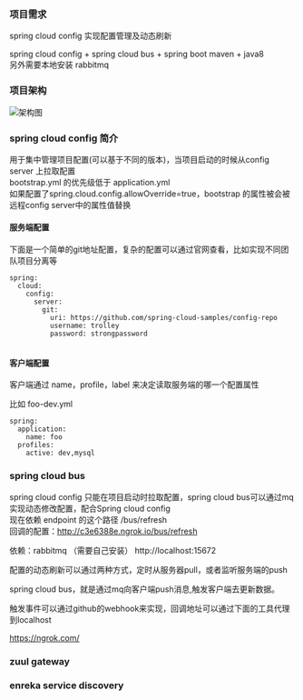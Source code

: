 ### 项目需求 
spring cloud config 实现配置管理及动态刷新

spring cloud config + spring cloud bus  + spring boot
maven + java8  
另外需要本地安装 rabbitmq

### 项目架构


![架构图](http://on-img.com/chart_image/5a2298a6e4b0f3a7986578a2.png "在这里输入图片标题")


### spring cloud config 简介

用于集中管理项目配置(可以基于不同的版本)，当项目启动的时候从config server 上拉取配置  
bootstrap.yml 的优先级低于 application.yml  
如果配置了spring.cloud.config.allowOverride=true，bootstrap 的属性被会被远程config server中的属性值替换  

#### 服务端配置

下面是一个简单的git地址配置，复杂的配置可以通过官网查看，比如实现不同团队项目分离等

```
spring:
  cloud:
    config:
      server:
        git:
          uri: https://github.com/spring-cloud-samples/config-repo
          username: trolley
          password: strongpassword


```

#### 客户端配置
客户端通过 name，profile，label 来决定读取服务端的哪一个配置属性

比如 foo-dev.yml

```
spring:
  application:
    name: foo
  profiles:
    active: dev,mysql

```

### spring cloud bus

spring cloud config 只能在项目启动时拉取配置，spring cloud bus可以通过mq实现动态修改配置，配合Spring cloud config  
现在依赖 endpoint 的这个路径 /bus/refresh  
回调的配置：http://c3e6388e.ngrok.io/bus/refresh  

依赖：rabbitmq   （需要自己安装）
http://localhost:15672

配置的动态刷新可以通过两种方式，定时从服务器pull，或者监听服务端的push

spring cloud bus，就是通过mq向客户端push消息,触发客户端去更新数据。

触发事件可以通过github的webhook来实现，回调地址可以通过下面的工具代理到localhost

https://ngrok.com/ 

### zuul gateway

### enreka service discovery


